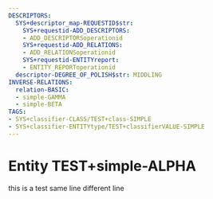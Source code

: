 ```yaml
---
DESCRIPTORS:
  SYS+descriptor_map-REQUESTID$str:
    SYS+requestid-ADD_DESCRIPTORS:
    - ADD_DESCRIPTORSoperationid
    SYS+requestid-ADD_RELATIONS:
    - ADD_RELATIONSoperationid
    SYS+requestid-ENTITYreport:
    - ENTITY_REPORToperationid
  descriptor-DEGREE_OF_POLISH$str: MIDDLING
INVERSE-RELATIONS:
  relation-BASIC:
  - simple-GAMMA
  - simple-BETA
TAGS:
- SYS+classifier-CLASS/TEST+class-SIMPLE
- SYS+classifier-ENTITYtype/TEST+classifierVALUE-SIMPLE
---
```

# Entity TEST+simple-ALPHA

this is a test same line 
different line
